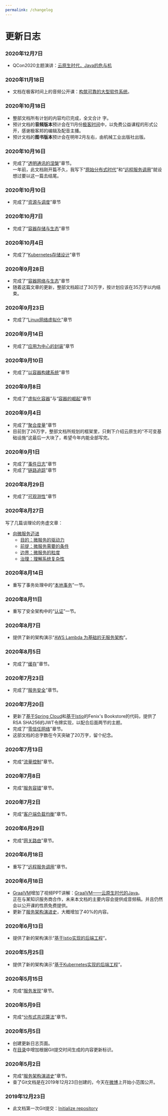 ```yaml
---
permalink: /changelog
---
```


# 更新日志

### 2020年12月7日

- QCon2020主题演讲：[云原生时代，Java的危与机](/tricks/2020/java-crisis/qcon.html)

### 2020年11月18日

- 文档在极客时间上的音频公开课：[构筑可靠的大型软件系统](https://time.geekbang.org/opencourse/intro/100064201)。

### 2020年10月18日

- 整部文档所有计划的内容均已完成，全文合计 <words type='span' chapter='/' /> 字。
- 预计文档的**音频版本**预计会在11月份[极客时间](https://time.geekbang.org/)中，以免费公益课程的形式公开，感谢极客邦的编辑及配音主播。
- 预计文档的**图书版本**预计会在明年2月左右，由机械工业出版社出版。

### 2020年10月16日

- 完成了“[透明通讯的涅槃](/immutable-infrastructure/mesh/communication.html)”章节。<br/>一年前，此文档刚开篇不久，我写下“[原始分布式时代](/architecture/architect-history/primitive-distribution.html)”和“[远程服务调用](/architect-perspective/general-architecture/api-style/rpc.html)”就设想过要以这一篇去结尾。

### 2020年10月10日

- 完成了“[资源与调度](/immutable-infrastructure/schedule/hardware-schedule.html)”章节

### 2020年10月7日

- 完成了“[容器存储与生态](/immutable-infrastructure/storage/csi.html)”章节

### 2020年10月4日

- 完成了“[Kubernetes存储设计](/immutable-infrastructure/storage/storage-evolution.html)”章节

### 2020年9月28日

- 完成了“[容器网络与生态](/immutable-infrastructure/network/cni.html)”章节
- 随着这篇文章的更新，整部文档超过了30万字，按计划应该在35万字以内结束。

### 2020年9月23日

- 完成了“[Linux网络虚拟化](/immutable-infrastructure/network/linux-vnet.html)”章节

### 2020年9月14日

- 完成了“[应用为中心的封装](/immutable-infrastructure/container/application-centric.html)”章节

### 2020年9月10日

- 完成了“[以容器构建系统](/immutable-infrastructure/container/container-build-system.html)”章节

### 2020年9月8日

-  完成了“[虚拟化容器](/immutable-infrastructure/container/)”与“[容器的崛起](/immutable-infrastructure/container/history.html)”章节

### 2020年9月4日

-  完成了“[聚合度量](/distribution/observability/metrics.html)”章节
-  目前到了26万字，整部文档所规划的框架里，只剩下介绍云原生的“不可变基础设施”这最后一大块了，希望今年内能全部写完。

### 2020年9月1日

-  完成了“[事件日志](/distribution/observability/logging.html)”章节
-  完成了“[链路追踪](/distribution/observability/tracing.html)”章节

### 2020年8月29日

-  完成了“[可观测性](/distribution/observability/)”章节

### 2020年8月27日

写了几篇谈理论的务虚文章：

- [向微服务迈进](/methodology/forward-msa/)
  - [目的：微服务的驱动力](/methodology/forward-msa/objective.html)
  - [前提：微服务需要的条件](/methodology/forward-msa/prerequest.html)
  - [边界：微服务的粒度](/methodology/forward-msa/granularity.html)
  - [治理：理解系统复杂性](/methodology/forward-msa/governance.html)

### 2020年8月14日

- 重写了事务处理中的“[本地事务](/architect-perspective/general-architecture/transaction/local.html)”一节。

### 2020年8月11日

- 重写了安全架构中的“[认证](/architect-perspective/general-architecture/system-security/authentication.html)”一节。

### 2020年8月7日

- 提供了新的架构演示“[AWS Lambda 为基础的无服务架构](/exploration/projects/serverless_arch)”。

### 2020年8月5日

- 完成了“[缓存](/architect-perspective/general-architecture/diversion-system/cache-middleware.html)”章节。

### 2020年7月23日

- 完成了“[服务安全](/distribution/secure/service-security.html)”章节。

### 2020年7月20日

- 更新了[基于Spring Cloud](/exploration/projects/microservice_arch_springcloud.html)和[基于Istio](/exploration/projects/servicemesh_arch_istio.html)的Fenix's Bookstore的代码，提供了RSA SHA256的JWT令牌实现，以配合后面两节的主题。
- 完成了“[零信任网络](/distribution/secure/zero-trust.html)”章节。
- 这部文档的总字数在今天突破了20万字，留个纪念。

### 2020年7月13日

- 完成“[流量控制](/distribution/traffic-management/traffic-control.html)”章节。

### 2020年7月8日

- 完成“[服务容错](/distribution/traffic-management/failure.html)”章节。

### 2020年7月2日

- 完成“[客户端负载均衡](/distribution/connect/load-balancing.html)”章节。

### 2020年6月29日

- 完成“[网关路由](/distribution/connect/service-routing)”章节。

### 2020年6月18日

- 重写了“[远程服务调用](/architect-perspective/general-architecture/api-style/rpc.html)”章节。

### 2020年6月18日

- [GraalVM](/tricks/graalvm/)增加了视频PPT讲解：[GraalVM——云原生时代的Java](/tricks/graalvm/video)。<br/>正在与某知识服务商合作，未来本文档的主要内容会提供成音频稿。并且仍然会以公开课的性质免费提供。
- 更新了[服务架构演进史](/architecture/architect-history/)，大概增加了40%的内容。

### 2020年6月13日

- 提供了新的架构演示“[基于Istio实现的后端工程](/exploration/projects/servicemesh_arch_istio)”。

### 2020年5月25日

- 提供了新的架构演示“[基于Kubernetes实现的后端工程](/exploration/projects/microservice_arch_kubernetes)”。

### 2020年5月15日

- 完成“[服务发现](/distribution/service-discovery)”章节。

### 2020年5月9日

- 完成“[分布式共识算法](/distribution/consensus/)”章节。

### 2020年5月5日

- 创建更新日志页面。
- 在[目录](/summary/)中增加根据Git提交时间生成的内容更新标识。

### 2020年5月2日

- 完成“[服务架构演进史](/architecture/architect-history/)”章节。
- 查了Git文档是在2019年12月23日创建的，今天在[微博](https://weibo.com/1887642490/J072HfNbO?from=page_1035051887642490_profile&wvr=6&mod=weibotime&type=comment)上开始小范围公开。

### 2019年12月23日

- 此文档第一次Git提交：[Initialize repository](https://github.com/fenixsoft/awesome-fenix/commit/814cbb032a9377987503f08e8b6a3ea560419659)

